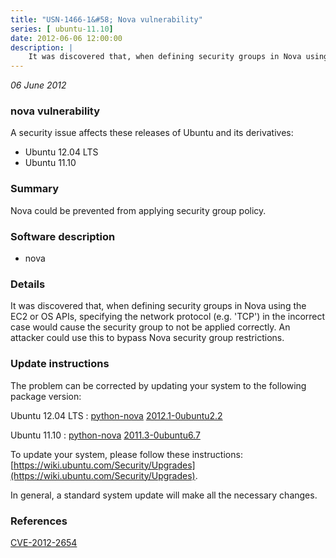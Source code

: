```yaml
---
title: "USN-1466-1&#58; Nova vulnerability"
series: [ ubuntu-11.10]
date: 2012-06-06 12:00:00
description: |
    It was discovered that, when defining security groups in Nova using the EC2 or OS APIs, specifying the network protocol (e.g. &#39;TCP&#39;) in the incorrect case would cause the security group to not be applied correctly. An attacker could use this to bypass Nova security group restrictions. 
--- 
```

 
 

*06 June 2012*

### nova vulnerability

A security issue affects these releases of Ubuntu and its derivatives:

* Ubuntu 12.04 LTS
* Ubuntu 11.10

### Summary

Nova could be prevented from applying security group policy. 

### Software description

* nova 

### Details

It was discovered that, when defining security groups in Nova using the EC2 or OS APIs, specifying the network protocol (e.g. &#39;TCP&#39;) in the incorrect case would cause the security group to not be applied correctly. An attacker could use this to bypass Nova security group restrictions. 

### Update instructions

The problem can be corrected by updating your system to the following package version:

Ubuntu 12.04 LTS
 : [python-nova](https://launchpad.net/ubuntu/+source/nova) <span> [2012.1-0ubuntu2.2](https://launchpad.net/ubuntu/+source/nova/2012.1-0ubuntu2.2) </span> 

Ubuntu 11.10
 : [python-nova](https://launchpad.net/ubuntu/+source/nova) <span> [2011.3-0ubuntu6.7](https://launchpad.net/ubuntu/+source/nova/2011.3-0ubuntu6.7) </span> 

To update your system, please follow these instructions: [https://wiki.ubuntu.com/Security/Upgrades](https://wiki.ubuntu.com/Security/Upgrades).

In general, a standard system update will make all the necessary changes. 

### References

 
 [CVE-2012-2654](http://people.ubuntu.com/~ubuntu-security/cve/CVE-2012-2654)
 


